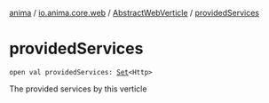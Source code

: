 [anima](../../index.md) / [io.anima.core.web](../index.md) / [AbstractWebVerticle](index.md) / [providedServices](./provided-services.md)

# providedServices

`open val providedServices: `[`Set`](https://kotlinlang.org/api/latest/jvm/stdlib/kotlin.collections/-set/index.html)`<Http>`

The provided services by this verticle

